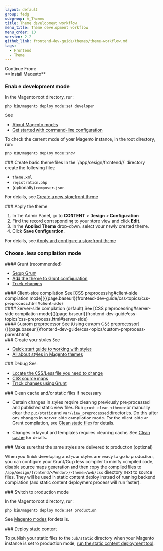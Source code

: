 ```yaml
---
layout: default
group: fedg
subgroup: A_Themes
title: Theme development workflow
menu_title: Theme development workflow
menu_order: 10
version: 2.2
github_link: frontend-dev-guide/themes/theme-workflow.md
tags:
  - Frontend
  - Theme
---
```



<div class="flow-intro" markdown="1">
Continue From:<br />
**Install Magento**
</div>

<div class="flow-arrow"> </div>

<div class="flow-block" markdown="1">

### Enable development mode

In the Magento root directory, run:

`php bin/magento deploy:mode:set developer`

See

* [About Magento modes]({{page.baseurl}}/config-guide/bootstrap/magento-modes.html)
* [Get started with command-line configuration]({{page.baseurl}}config-guide/cli/config-cli-subcommands.html)

<div class="bs-callout bs-callout-tip" markdown="1">
To check the current mode of your Magento instance, in the root directory, run:

`php bin/magento deploy:mode:show`
</div>
</div>

<div class="flow-arrow"> </div>

<div class="flow-block" markdown="1">
### Create basic theme files
In the `<magento_root>/app/design/frontend/<Your_Vendor>/<your_theme>` directory, create the following files:

- `theme.xml`
- `registration.php`
- (optionally) `composer.json`

For details, see [Create a new storefront theme]({{page.baseurl}}/frontend-dev-guide/themes/theme-create.html)
</div>

<div class="flow-arrow"> </div>

<div class="flow-block" markdown="1">
### Apply the theme

1. In the Admin Panel, go to **CONTENT** > **Design** > **Configuration**
2. Find the record corresponding to your store view and click **Edit**.
3. In the **Applied Theme** drop-down, select your newly created theme.
4. Click **Save Configuration**.

For details, see [Apply and configure a storefront theme]({{page.baseurl}}frontend-dev-guide/themes/theme-apply.html)
</div>

<div class="flow-arrow"></div>

<div class="flow-block" markdown="1">

### Choose .less compilation mode
</div>
<div class="flow-arrow"></div>

<div class="flow-row">

<div class="flow-column">
<div class="flow-block" markdown="1">
#### Grunt (recommended)

* [Setup Grunt]({{page.baseurl}}frontend-dev-guide/tools/using_grunt.html)
* [Add the theme to Grunt configuration]({{page.baseurl}}frontend-dev-guide/css-topics/css_debug.html#add_theme)
* [Track changes]({{page.baseurl}}{{page.baseurl}}frontend-dev-guide/css-topics/css_debug.html#grunt_commands)

</div>
<div class="flow-nav top-bottom"></div>
</div>

<div class="flow-column">
<div class="flow-block" markdown="1">
#### Client-side compilation
See [CSS preprocessing#client-side compilation mode]({{page.baseurl}}frontend-dev-guide/css-topics/css-preprocess.html#client-side)
</div>

</div>
<div class="flow-column">
<div class="flow-block" markdown="1">
#### Server-side compilation (default)
See [CSS preprocessing#server-side compilation mode]({{page.baseurl}}frontend-dev-guide/css-topics/css-preprocess.html#server-side)
</div>

</div>

<div class="flow-column">
<div class="flow-block" markdown="1">
#### Custom preprocessor
See [Using custom CSS preprocessor]({{page.baseurl}}frontend-dev-guide/css-topics/custom-preprocess-parent.html)
</div>

</div>


</div>

<div class="flow-row">

<div class="flow-column">
<div class="flow-nav turn-right"></div>
</div>
<div class="flow-column">
<div class="flow-nav turn-left-right"></div>
</div>
<div class="flow-column">
<div class="flow-nav turn-left-right"></div>
</div>
<div class="flow-column">
<div class="flow-nav turn-left"></div>
</div>

</div>

<div class="flow-arrow"></div>



<div class="flow-block" markdown="1">
### Create your styles
See

* [Quick start guide to working with styles]({{page.baseurl}}frontend-dev-guide/css-guide/css_quick_guide_overview.html)
* [All about styles in Magento themes]({{page.baseurl}}frontend-dev-guide/css-topics/css-overview.html)
</div>
<div class="flow-arrow"></div>


<div class="flow-block" markdown="1">
### Debug
See:

* [Locate the CSS/Less file you need to change]({{page.baseurl}}frontend-dev-guide/themes/debug-theme.html)
* [CSS source maps]({{page.baseurl}}frontend-dev-guide/css-topics/css_debug.html#source_maps)
* [Track changes using Grunt]({{page.baseurl}}frontend-dev-guide/css-topics/css_debug.html#use_cases)
</div>
<div class="flow-arrow"></div>

<div class="flow-block" markdown="1">
### Clean cache and/or static files if necessary

* Certain changes in styles require cleaning previously pre-processed and published static view files. Run `grunt clean <theme>` or manually clear the `pub/static` and `var/view_preprocessed` directories. Do this after any changes in server-side compilation mode. For the client-side or Grunt compilation, see [Сlean static files]({{page.baseurl}}frontend-dev-guide/css-topics/css-preprocess.html#css_exception) for details.

* Changes in layout and templates requires cleaning cache. See [Clean cache]({{page.baseurl}}frontend-dev-guide/cache_for_frontdevs.md#clean_cache) for details.

</div>
<div class="flow-arrow"></div>

<div class="flow-block flow-block-optional" markdown="1">
### Make sure that the same styles are delivered to production (optional)

When you finish developing and your styles are ready to go to production, you can configure your Grunt/Gulp less compiler to minify compiled code, disable source maps generation and then copy the compiled files to `/app/design/frontend/<Vendor>/<theme>/web/css` directory next to source files. They will be used in static content deploy instead of running backend compilation (and static content deployment process will run faster).
</div>
<div class="flow-arrow"></div>

<div class="flow-block" markdown="1">
### Switch to production mode

In the Magento root directory, run:

`php bin/magento deploy:mode:set production`

See [Magento modes]({{page.baseurl}}/config-guide/bootstrap/magento-modes.html#mode-production) for details.
</div>
<div class="flow-arrow"></div>

<div class="flow-block" markdown="1">
### Deploy static content

To publish your static files to the `pub/static` directory when your Magento instance is set to production mode, [run the static content deployment tool]({{page.baseurl}}config-guide/cli/config-cli-subcommands-static-view.html).

